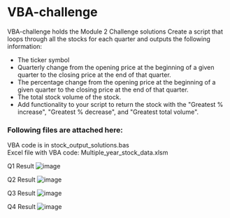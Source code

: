 # VBA-challenge
VBA-challenge holds the Module 2 Challenge solutions
Create a script that loops through all the stocks for each quarter and outputs the following information:

* The ticker symbol                                                                                                                                                          
* Quarterly change from the opening price at the beginning of a given quarter to the closing price at the end of that quarter.    
* The percentage change from the opening price at the beginning of a given quarter to the closing price at the end of that quarter.    
* The total stock volume of the stock.                                                                                                 
* Add functionality to your script to return the stock with the "Greatest % increase", "Greatest % decrease", and "Greatest total volume".

### Following files are attached here:  
VBA code is in stock_output_solutions.bas  
Excel file with VBA code: Multiple_year_stock_data.xlsm  

Q1 Result
![image](https://github.com/RituNandi/VBA-challenge/assets/168802039/06411e74-36c0-4db3-b6a4-582ccd0c0b01)

Q2 Result
![image](https://github.com/RituNandi/VBA-challenge/assets/168802039/d87f3f07-9c54-4213-8c05-bcde01b91d60)

Q3 Result
![image](https://github.com/RituNandi/VBA-challenge/assets/168802039/e6acd7f1-f1b7-40a3-902b-3a3dc3de56b7)

Q4 Result
![image](https://github.com/RituNandi/VBA-challenge/assets/168802039/1bc05106-a02f-4add-8fad-a3b3cddb7980)
